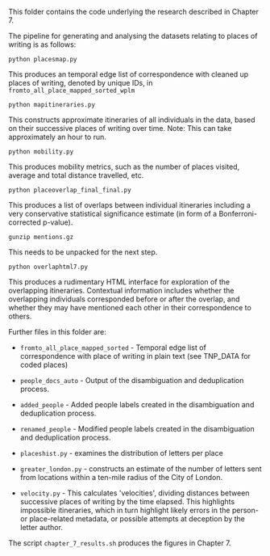 This folder contains the code underlying the research described in Chapter 7.

The pipeline for generating and analysing the datasets relating to places of writing is as follows:

`python placesmap.py`

This produces an temporal edge list of correspondence with cleaned up places of writing, denoted by unique IDs, in `fromto_all_place_mapped_sorted_wplm`

`python mapitineraries.py` 

This constructs approximate itineraries of all individuals in the data, based on their successive places of writing over time. Note: This can take approximately an hour to run.

`python mobility.py`

This produces mobility metrics, such as the number of places visited, average and total distance travelled, etc.

`python placeoverlap_final_final.py`

This produces a list of overlaps between individual itineraries including a very conservative statistical significance estimate (in form of a Bonferroni-corrected p-value).

`gunzip mentions.gz`

This needs to be unpacked for the next step.

`python overlaphtml7.py`

This produces a rudimentary HTML interface for exploration of the overlapping itineraries. Contextual information includes whether the overlapping individuals corresponded before or after the overlap, and whether they may have mentioned each other in their correspondence to others.

Further files in this folder are:

- `fromto_all_place_mapped_sorted` - Temporal edge list of correspondence with place of writing in plain text (see TNP_DATA for coded places)

- `people_docs_auto` - Output of the disambiguation and deduplication process.

- `added_people` - Added people labels created in the disambiguation and deduplication process.

- `renamed_people` - Modified people labels created in the disambiguation and deduplication process.

- `placeshist.py` - examines the distribution of letters per place

- `greater_london.py` - constructs an estimate of the number of letters sent from locations within a ten-mile radius of the City of London.

- `velocity.py` - This calculates 'velocities', dividing distances between successive places of writing by the time elapsed. This highlights impossible itineraries, which in turn highlight likely errors in the person- or place-related metadata, or possible attempts at deception by the letter author.
 
The script `chapter_7_results.sh` produces the figures in Chapter 7. 


